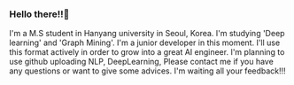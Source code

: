 ### Hello there!!👋 
I'm a M.S student in Hanyang university in Seoul, Korea. I'm studying 'Deep learning' and 'Graph Mining'. I'm a junior developer in this moment. I'll use this format actively in order to grow into a great AI engineer. I'm planning to use github uploading NLP, DeepLearning, 
Please contact me if you have any questions or want to give some advices. I'm waiting all your feedback!!!

<!--
**meaningful96/meaningful96** is a ✨ _special_ ✨ repository because its `README.md` (this file) appears on your GitHub profile.

Here are some ideas to get you started:

- 🌱 I’m currently learning basic Machine learning and Deep learning model, Data structures and Algorith
- My email : minkk0213@gmail.com 
- My blog  : https://meaningful0213.blogspot.com/

<h2> My tech Stack✨ <h2>
<img src="https://img.shields.io/badge/PyTorch-EE4C2C?style=for-the-badge&logo=PyTorch&logoColor=white">
<img src="https://img.shields.io/badge/Python-3776AB?style=for-the-badge&logo=Python&logoColor=white">
<img src="https://img.shields.io/badge/linux-FCC624?style=for-the-badge&logo=linux&logoColor=black">
<img src="https://img.shields.io/badge/github-181717?style=for-the-badge&logo=github&logoColor=white">
<img src="https://img.shields.io/badge/git-F05032?style=for-the-badge&logo=git&logoColor=white">
